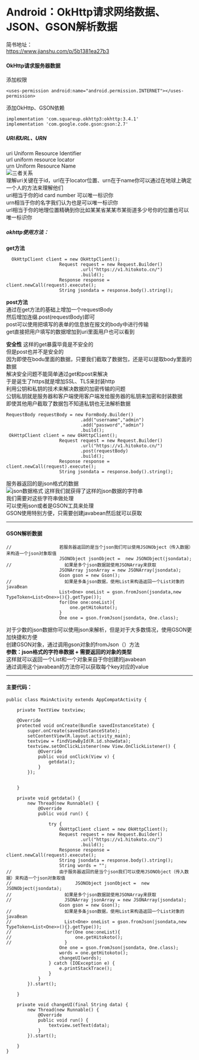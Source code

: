 # Android：OkHttp请求网络数据、JSON、GSON解析数据
简书地址：  
https://www.jianshu.com/p/5b1381ea27b3    
#### OkHttp请求服务器数据
添加权限  
``` 
<uses-permission android:name="android.permission.INTERNET"></uses-permission>  
```  
添加OkHttp、GSON依赖
 ```
implementation 'com.squareup.okhttp3:okhttp:3.4.1'   
implementation 'com.google.code.gson:gson:2.7'   
```  
##### URI和URL、URN
uri Uniform Resource Identifier  
url uniform resource locator  
urn Uniform Resource Name  
![三者关系](https://upload-images.jianshu.io/upload_images/19741117-8c292577c5fed81d.png?imageMogr2/auto-orient/strip%7CimageView2/2/w/1240)  
理解uri关键在于id，url在于locator位置、urn在于name你可以通过在地球上确定一个人的方法来理解他们  
uri相当于你的id card number 可以唯一标识你  
urn相当于你的名字我们认为也是可以唯一标识你  
url相当于你的地理位置精确到你比如某某省某某市某街道多少号你的位置也可以唯一标识你  

##### okhttp使用方法：
**get方法**  

```
  OkHttpClient client = new OkHttpClient();
                    Request request = new Request.Builder()
                            .url("https://v1.hitokoto.cn/")
                            .build();
                    Response response = client.newCall(request).execute();
                    String jsondata = response.body().string();
```  
**post方法**  
通过在get方法的基础上增加一个requestBody  
然后增加连缀.post(requestBody)即可  
post可以使用把填写的表单的信息放在报文的body中进行传输  
get直接把用户填写的数据增加到uri里面用户也可以看到  

**安全性**
这样的get暴露毕竟是不安全的  
但是post也并不是安全的  
因为即使在bodu里面的数据，只要我们截取了数据包，还是可以提取body里面的数据  
解决安全问题不能简单通过get和post来解决  
于是诞生了https就是增加SSL、TLS来封装http  
利用公钥和私钥的技术来解决数据的加密传输的问题  
公钥私钥就是服务器和客户端使用客户端发给服务器的私钥来加密和封装数据   
即使其他用户截取了数据包不知道私钥也无法解析数据  
```
RequestBody requestBody = new FormBody.Builder()
                            .add("username","admin")
                            .add("password","admin")
                            .build();
 OkHttpClient client = new OkHttpClient();
                    Request request = new Request.Builder()
                            .url("https://v1.hitokoto.cn/")
                            .post(requestBody)
                            .build();
                    Response response = client.newCall(request).execute();
                    String jsondata = response.body().string();
```  
服务器返回的是json格式的数据  
![json数据格式](https://upload-images.jianshu.io/upload_images/19741117-b9be8bdd3587b780.png?imageMogr2/auto-orient/strip%7CimageView2/2/w/1240)
这样我们就获得了这样的json数据的字符串  
我们需要对这些字符串做处理  
可以使用json或者是GSON工具来处理  
GSON使用特别方便，只需要创建javabean然后就可以获取
***
#### GSON解析数据  
```
//                  若服务器返回的是当个json我们可以使用JSONObject（传入数据）来构造一个json对象取值
                    JSONObject jsonObject =  new JSONObject(jsondata);
//                    如果是多个json数据就使用JSONArray来获取
                    JSONArray jsonArray = new JSONArray(jsondata);
                    Gson gson = new Gson();
//                    如果是多条json数据，使用List来构造返回一个List对象的javaBean
                    List<One> oneList = gson.fromJson(jsondata,new TypeToken<List<One>>(){}.getType());
                    for(One one:oneList){
                        one.getHitokoto();
                    }
                    One one = gson.fromJson(jsondata, One.class);
```
对于少数的json数据你可以使用json来解析，但是对于大多数情况，使用GSON更加快捷和方便  
创建GSON对象，通过调用gson对象的fromJson（）方法  
**参数：json格式的字符串数据 + 需要返回的对象的类型**  
这样就可以返回一个List和一个对象来自于你创建的javabean  
通过调用这个javabean的方法你可以获取每个key对应的value  
***
#### 主要代码：
```
public class MainActivity extends AppCompatActivity {

    private TextView textview;

    @Override
    protected void onCreate(Bundle savedInstanceState) {
        super.onCreate(savedInstanceState);
        setContentView(R.layout.activity_main);
        textview = findViewById(R.id.showdata);
        textview.setOnClickListener(new View.OnClickListener() {
            @Override
            public void onClick(View v) {
                getdata();
            }
        });


    }

    private void getdata() {
        new Thread(new Runnable() {
            @Override
            public void run() {

                try {
                    OkHttpClient client = new OkHttpClient();
                    Request request = new Request.Builder()
                            .url("https://v1.hitokoto.cn/")
                            .build();
                    Response response = client.newCall(request).execute();
                    String jsondata = response.body().string();
                    String words = "";
//                  由于服务器返回的是当个json我们可以使用JSONObject（传入数据）来构造一个json对象取值
//                        JSONObject jsonObject =  new JSONObject(jsondata);
//                    如果是多个json数据就使用JSONArray来获取
//                    JSONArray jsonArray = new JSONArray(jsondata);
                    Gson gson = new Gson();
//                    如果是多条json数据，使用List来构造返回一个List对象的javaBean
//                    List<One> oneList = gson.fromJson(jsondata,new TypeToken<List<One>>(){}.getType());
//                    for(One one:oneList){
//                        one.getHitokoto();
//                    }
                    One one = gson.fromJson(jsondata, One.class);
                    words = one.getHitokoto();
                    changeUI(words);
                } catch (IOException e) {
                    e.printStackTrace();
                }
            }
        }).start();

    }

    private void changeUI(final String data) {
        new Thread(new Runnable() {
            @Override
            public void run() {
                textview.setText(data);
            }
        }).start();

    }
}
```
